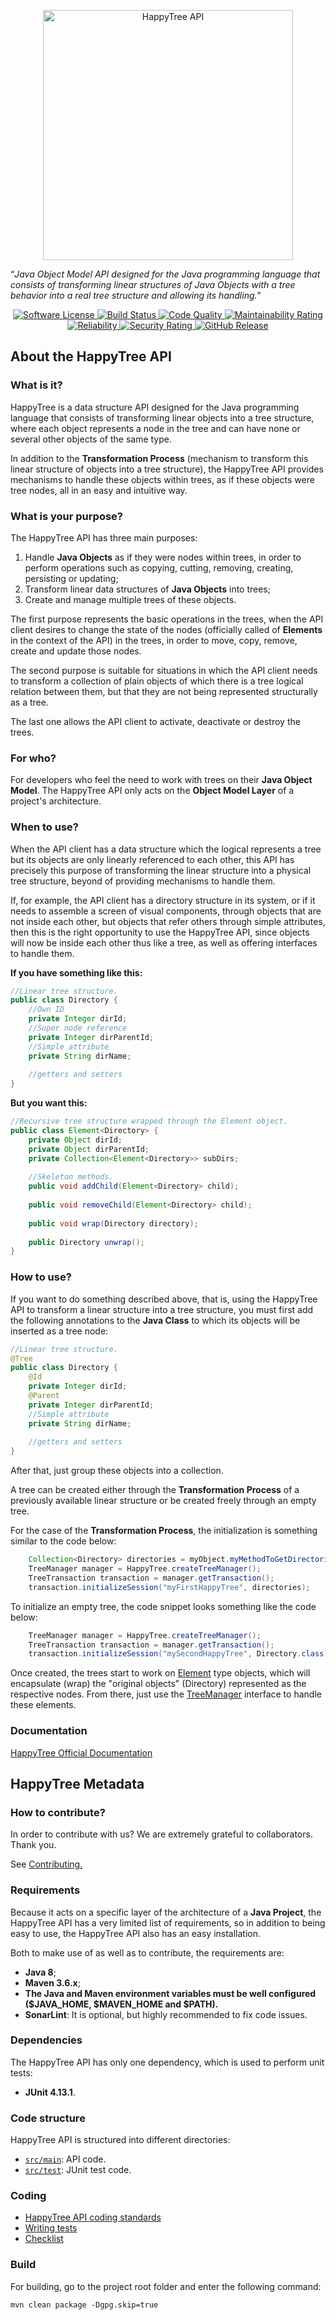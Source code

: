 
<p align="center">
  <a href="https://happytreeapi.vercel.app/" target="_blank" >
    <img alt="HappyTree API" src="./.github/resources/happytree_logo.png" width="400" />
  </a>
</p>

“*Java Object Model API designed for the Java programming language that consists of transforming linear structures of Java Objects with a tree behavior into a real tree structure and allowing its handling.*”


<p align="center">
    <a href="LICENSE" target="_blank">
        <img alt="Software License" src="https://img.shields.io/github/license/madzera/happytree">
    </a>
    <a href="https://github.com/madzera/happytree/actions?query=workflow%3ABuild" target="_blank">
        <img alt="Build Status" src="https://github.com/madzera/happytree/workflows/Build/badge.svg">
    </a>
    <a href="https://sonarcloud.io/dashboard?id=madzera_happytree" target="_blank">
        <img alt="Code Quality" src="https://sonarcloud.io/api/project_badges/measure?project=madzera_happytree&metric=alert_status">
    </a>
    <a href="https://sonarcloud.io/dashboard?id=madzera_happytree" target="_blank">
        <img alt="Maintainability Rating" src="https://sonarcloud.io/api/project_badges/measure?project=madzera_happytree&metric=sqale_rating">
    </a>
    <a href="https://sonarcloud.io/dashboard?id=madzera_happytree" target="_blank">
        <img alt="Reliability" src="https://sonarcloud.io/api/project_badges/measure?project=madzera_happytree&metric=reliability_rating">
    </a>
    <a href="https://sonarcloud.io/dashboard?id=madzera_happytree" target="_blank">
        <img alt="Security Rating" src="https://sonarcloud.io/api/project_badges/measure?project=madzera_happytree&metric=security_rating">
    </a>
    <a href="https://github.com/madzera/happytree/releases/tag/v1.0.0" target="_blank">
        <img alt="GitHub Release" src="https://img.shields.io/github/v/release/madzera/happytree">
    </a>
</p>


## About the HappyTree API

### What is it?

HappyTree is a data structure API designed for the Java programming 
language that consists of transforming linear objects into a tree 
structure, where each object represents a node in the tree and can 
have none or several other objects of the same type.

In addition to the **Transformation Process** (mechanism to
transform this linear structure of objects into a tree structure),
the HappyTree API provides mechanisms to handle these objects within
trees, as if these objects were tree nodes, all in an easy and
intuitive way.

### What is your purpose?

The HappyTree API has three main purposes:

<ol>
<li>Handle <b>Java Objects</b> as if they were nodes within trees, in
 order to perform operations such as copying, cutting, removing,
 creating, persisting or updating;</li>
<li>Transform linear data structures of <b>Java Objects</b> into
 trees;</li>
 <li>Create and manage multiple trees of these objects.</li>
</ol>

The first purpose represents the basic operations in the trees, when
the API client desires to change the state of the nodes (officially
called of **Elements** in the context of the API) in the trees, in
order to move, copy, remove, create and update those nodes.

The second purpose is suitable for situations in which the API client
needs to transform a collection of plain objects of which there is a
tree logical relation between them, but that they are not being
represented structurally as a tree.

The last one allows the API client to activate, deactivate or destroy
the trees.

### For who?

For developers who feel the need to work with trees on their
**Java Object Model**. The HappyTree API only acts on the
**Object Model Layer** of a project's architecture.

### When to use?

When the API client has a data structure which the logical represents
a tree but its objects are only linearly referenced to each other,
this API has precisely this purpose of transforming the linear
structure into a physical tree structure, beyond of providing
mechanisms to handle them.

If, for example, the API client has a directory structure in its 
system, or if it needs to assemble a screen of visual components, 
through objects that are not inside each other, but objects that 
refer others through simple attributes, then this is the right 
opportunity to use the HappyTree API, since objects will now be
inside each other thus like a tree, as well as offering interfaces
to handle them.

<b>If you have something like this:</b><br>

```java
//Linear tree structure.  
public class Directory {
	//Own ID
	private Integer dirId;
	//Super node reference
	private Integer dirParentId;
	//Simple attribute
	private String dirName;
	
	//getters and setters
}  
```

<b>But you want this:</b><br>

```java
//Recursive tree structure wrapped through the Element object.
public class Element<Directory> {
	private Object dirId;
	private Object dirParentId;
	private Collection<Element<Directory>> subDirs;
	
	//Skeleton methods.
	public void addChild(Element<Directory> child);
	
	public void removeChild(Element<Directory> child);
	
	public void wrap(Directory directory);
	
	public Directory unwrap();
}
```

### How to use?

If you want to do something described above, that is, using the
HappyTree API to transform a linear structure into a tree structure,
you must first add the following annotations to the **Java Class**
to which its objects will be inserted as a tree node:

```java
//Linear tree structure.
@Tree
public class Directory {
	@Id
	private Integer dirId;
	@Parent
	private Integer dirParentId;
	//Simple attribute
	private String dirName;
	
	//getters and setters
}
```

After that, just group these objects into a collection.

A tree can be created either through the **Transformation Process**
of a previously available linear structure or be created freely
through an empty tree.

For the case of the **Transformation Process**, the initialization is
something similar to the code below:

```java
	Collection<Directory> directories = myObject.myMethodToGetDirectories();
	TreeManager manager = HappyTree.createTreeManager();
	TreeTransaction transaction = manager.getTransaction();
	transaction.initializeSession("myFirstHappyTree", directories);
```

To initialize an empty tree, the code snippet looks something like
the code below:

```java
	TreeManager manager = HappyTree.createTreeManager();
	TreeTransaction transaction = manager.getTransaction();
	transaction.initializeSession("mySecondHappyTree", Directory.class);
```

Once created, the trees start to work on
[Element](./src/main/java/com/madzera/happytree/Element.java)
type objects, which will encapsulate (wrap) the "original objects"
(Directory) represented as the respective nodes. From there, just use the
[TreeManager](./src/main/java/com/madzera/happytree/TreeManager.java)
interface to handle these elements.

### Documentation

[HappyTree Official Documentation](https://happytreeapi.vercel.app/happytree-1.0.0.pdf)


## HappyTree Metadata


### How to contribute?

In order to contribute with us?
We are extremely grateful to collaborators.
Thank you.

See [Contributing.](./.github/CONTRIBUTING.md)

<a name="techs"></a>

### Requirements


Because it acts on a specific layer of the architecture of a
**Java Project**, the HappyTree API has a very limited list of
requirements, so in addition to being easy to use, the HappyTree API
also has an easy installation.

Both to make use of as well as to contribute, the requirements are:

* **Java 8**;
* **Maven 3.6.x**;
* **The Java and Maven environment variables must be well configured ($JAVA_HOME, $MAVEN_HOME and $PATH).**
* **SonarLint**: It is optional, but highly recommended to fix code
 issues.

### Dependencies

The HappyTree API has only one dependency, which is used to perform
unit tests:

* **JUnit 4.13.1**.

### Code structure

HappyTree API is structured into different directories:

- [`src/main`](./src/main/java/com/madzera/happytree): API code.
- [`src/test`](./src/test/java/com/madzera/happytree): JUnit test code.

### Coding

* [HappyTree API coding standards](/.github/coding/CODING_STANDARDS.md)
* [Writing tests](/.github/coding/WRITING_TESTS.md)
* [Checklist](/.github/coding/CHECKLIST.md)

### Build

For building, go to the project root folder and enter the following
command:

```mvn
mvn clean package -Dgpg.skip=true
```
